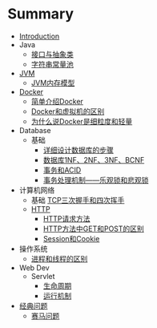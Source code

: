 # Summary

* [Introduction](README.md)
* Java
  * [接口与抽象类](java/interfaces/1.md)
  * [字符串常量池](java/strings/1.md)　
* [JVM](jvm/README.md)
  * [JVM内存模型](jvm/1.md)
* [Docker](docker/README.md)
  * [简单介绍Docker](docker/1.md)
  * [Docker和虚拟机的区别](docker/2.md)
  * [为什么说Docker是细粒度和轻量](docker/3.md)
* Database
  * 基础
    * [详细设计数据库的步骤](database/base/1.md)
    * [数据库1NF、2NF、3NF、BCNF](database/base/2.md)
    * [事务和ACID](database/q/3.md)
    * [事务处理机制——乐观锁和悲观锁](database/base/4.md)
* 计算机网络
  * 基础
    [TCP三次握手和四次挥手](network/base/1.md)
  * [HTTP](network/http/http.md)
    * [HTTP请求方法](network/http/1.md)
    * [HTTP方法中GET和POST的区别](network/http/2.md)
    * [Session和Cookie](network/http/3.md)
* 操作系统
  * [进程和线程的区别](os/1.md)
* Web Dev
  * Servlet
    * [生命周期](webdev/servlet/1.md)
    * [运行机制](webdev/servlet/2.md)
* [经典问题](q/README.md)
  * [赛马问题](q/1.md)
